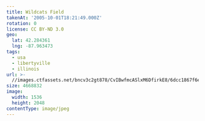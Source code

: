 ```yaml
---
title: Wildcats Field
takenAt: '2005-10-01T18:21:49.000Z'
rotation: 0
license: CC BY-ND 3.0
geo:
  lat: 42.284361
  lng: -87.963473
tags:
  - usa
  - libertyville
  - illinois
url: >-
  //images.ctfassets.net/bncv3c2gt878/CvIBwfmcASlxM6DfirkE8/6dcc1867f6e9b6544d12e6d039ac8ab5/wildcats-field_4324900229_o
size: 4668832
image:
  width: 1536
  height: 2048
contentType: image/jpeg
---
```


